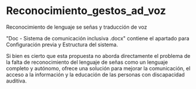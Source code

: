 # Reconocimiento_gestos_ad_voz
Reconocimiento de lenguaje se señas y traducción de voz

"Doc - Sistema de comunicación inclusiva .docx" contiene el apartado para Configuración previa y Estructura del sistema.

Si bien es cierto que esta propuesta no aborda directamente el problema de la falta de reconocimiento del lenguaje de señas como un lenguaje completo y autónomo, ofrece una solución para mejorar la comunicación, el acceso a la información y la educación de las personas con discapacidad auditiva.
